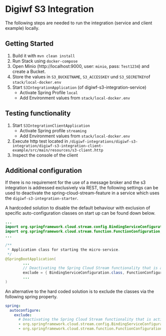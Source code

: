 # Digiwf S3 Integration

The following steps are needed to run the integration (service and client example) locally.

## Getting Started

1. Build it with `mvn clean install`
2. Run Stack using `docker-compose`
3. Open Minio (http://localhost:9000, user: `minio`, pass: `Test1234`) and create a Bucket.
4. Store the values in `S3_BUCKETNAME`, `S3_ACCESSKEY` und `S3_SECRETKEY`of `stack/local-docker.env`
5. Start `S3IntegrationApplication` (of digiwf-s3-integration-service)
   - Activate Spring Profile `local`
   - Add Environment values from `stack/local-docker.env`

## Testing functionality

1. Start `S3IntegrationClientApplication`
   - Activate Spring profile `streaming`
   - Add Environment values from `stack/local-docker.env`
2. Execute http test located in `/digiwf-integrations/digiwf-s3-integration/digiwf-s3-integration-client-example/src/main/resources/s3-client.http`
3. Inspect the console of the client 

## Additional configuration

If there is no requirement for the use of a message broker and the s3 integration is addressed exclusively via REST, the following settings can be used to deactivate the spring-cloud-stream-feature in a service which uses the `digiwf-s3-integration-starter`.

A hardcoded solution to disable the default behaviour with exclusion of specific auto-configuration classes on start up can be found down below.

```java
...
import org.springframework.cloud.stream.config.BindingServiceConfiguration;
import org.springframework.cloud.stream.function.FunctionConfiguration;
...

/**
 * Application class for starting the micro-service.
 */
@SpringBootApplication(
        ...
        // Deactivating the Spring Cloud Stream functionality that is activated by default
        exclude = { BindingServiceConfiguration.class, FunctionConfiguration.class },
        ...
)
```

An alternative to the hard coded solution is to exclude the classes via the following spring property.

```yml
spring:
  autoconfigure:
    exclude:
      # Deactivating the Spring Cloud Stream functionality that is activated by default
      - org.springframework.cloud.stream.config.BindingServiceConfiguration
      - org.springframework.cloud.stream.function.FunctionConfiguration
```

